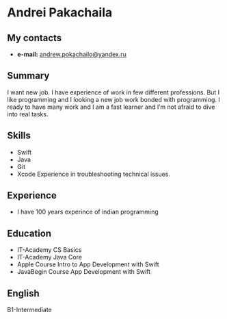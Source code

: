 # **Andrei Pakachaila**
## **My contacts**
* **e-mail:** andrew.pokachailo@yandex.ru
## **Summary**
I want new job. I have experience of work in few different professions. But I like programming and I looking a new job work bonded with programming. I ready to have many work and I am a fast learner and I’m not afraid to dive into real tasks.
## **Skills**
* Swift
* Java
* Git
* Xcode
Experience in troubleshooting technical issues.
## **Experience**
* I have 100 years experince of indian programming
## **Education**
* IT-Academy CS Basics
* IT-Academy Java Core
* Apple Course Intro to App Development with Swift
* JavaBegin Course App Development with Swift
## **English**
B1-Intermediate
